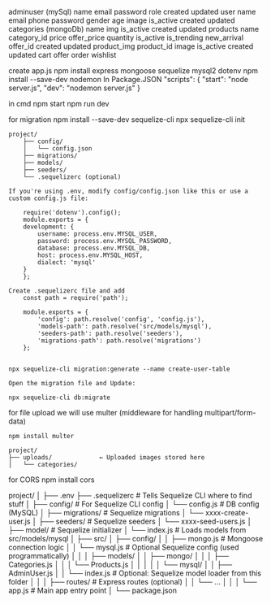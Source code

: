 adminuser (mySql)
    name
    email
    password
    role
    created
    updated
user
    name
    email
    phone
    password
    gender
    age
    image
    is_active
    created
    updated
categories (mongoDb)
    name
    img
    is_active
    created
    updated
products
    name
    category_id
    price
    offer_price
    quantity
    is_active
    is_trending
    new_arrival
    offer_id
    created
    updated
product_img
    product_id
    image
    is_active
    created
    updated
cart
offer
order
wishlist

create app.js
npm install express mongoose sequelize mysql2 dotenv
npm install --save-dev nodemon
In Package.JSON
    "scripts": {
    "start": "node server.js",
    "dev": "nodemon server.js"
    }

in cmd
    npm start
    npm run dev

for migration
    npm install --save-dev sequelize-cli
    npx sequelize-cli init

    
    project/
        ├── config/
        │   └── config.json
        ├── migrations/
        ├── models/
        ├── seeders/
        └── .sequelizerc (optional)

    If you're using .env, modify config/config.json like this or use a custom config.js file:

        require('dotenv').config();
        module.exports = {
        development: {
            username: process.env.MYSQL_USER,
            password: process.env.MYSQL_PASSWORD,
            database: process.env.MYSQL_DB,
            host: process.env.MYSQL_HOST,
            dialect: 'mysql'
        }
        };

    Create .sequelizerc file and add
        const path = require('path');

        module.exports = {
            'config': path.resolve('config', 'config.js'),
            'models-path': path.resolve('src/models/mysql'),
            'seeders-path': path.resolve('seeders'),
            'migrations-path': path.resolve('migrations')
        };


    npx sequelize-cli migration:generate --name create-user-table

    Open the migration file and Update:

    npx sequelize-cli db:migrate

for file upload 
    we will use multer (middleware for handling multipart/form-data)

    npm install multer

    project/
    ├── uploads/             ← Uploaded images stored here
    │   └── categories/

for CORS 
    npm install cors





project/
│
├── .env
├── .sequelizerc                  # Tells Sequelize CLI where to find stuff
│
├── config/                       # For Sequelize CLI config
│   └── config.js                 # DB config (MySQL)
│
├── migrations/                   # Sequelize migrations
│   └── xxxx-create-user.js
│
├── seeders/                      # Sequelize seeders
│   └── xxxx-seed-users.js
│
├── model/                        # Sequelize initializer
│   └── index.js                  # Loads models from src/models/mysql
│
├── src/
│   ├── config/
│   │   ├── mongo.js              # Mongoose connection logic
│   │   └── mysql.js              # Optional Sequelize config (used programmatically)
│   │
│   ├── models/
│   │   ├── mongo/
│   │   │   ├── Categories.js
│   │   │   └── Products.js
│   │   │
│   │   └── mysql/
│   │       ├── AdminUser.js
│   │       └── index.js          # Optional: Sequelize model loader from this folder
│   │
│   ├── routes/                   # Express routes (optional)
│   │   └── ...
│   │
│   └── app.js                    # Main app entry point
│
└── package.json





